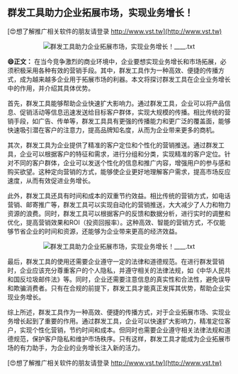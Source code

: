 ## **群发工具助力企业拓展市场，实现业务增长！**

[😍想了解推广相关软件的朋友请登录 http://www.vst.tw](http://www.vst.tw)

 <center><img src="https://vst.tw/MP4/tuiguang/png/4.png" alt="群发工具助力企业拓展市场，实现业务增长！____.txt"></center>

**😄正文：**
在当今竞争激烈的商业环境中，企业要想实现业务增长和市场拓展，必须积极采用各种有效的营销手段。其中，群发工具作为一种高效、便捷的传播方式，成为越来越多企业用于拓展市场的利器。本文将探讨群发工具在企业业务增长中的作用，并介绍其具体优势。

首先，群发工具能够帮助企业快速扩大影响力。通过群发工具，企业可以将产品信息、促销活动等信息迅速发送给目标客户群体，实现大规模的传播。相比传统的营销手段，如广告、传单等，群发工具具有更强的传播能力和更广泛的覆盖面，能够快速吸引潜在客户的注意力，提高品牌知名度，从而为企业带来更多的商机。

其次，群发工具为企业提供了精准的客户定位和个性化的营销推送。通过群发工具，企业可以根据客户的特征和需求，进行分组和分类，实现精准的客户定位。针对不同的客户群体，企业可以发送个性化的信息和推广内容，增强用户的参与感和购买欲望。这种定向营销的方式，能够使企业更好地理解客户需求，提高市场反应速度，从而有效促进业务增长。

此外，群发工具还具有时间和成本的双重节约效益。相比传统的营销方式，如电话营销、邮寄推广等，群发工具可以实现自动化的营销推送，大大减少了人力和物力资源的浪费。同时，群发工具可以根据客户的反馈和数据分析，进行实时的调整和优化，提高营销效果和ROI（投资回报率）。这种高效、智能的营销方式，不仅能够节省企业的时间和资源，还能够为企业带来更高的经济效益。

 <center><img src="https://vst.tw/MP4/tuiguang/png/7.png" alt="群发工具助力企业拓展市场，实现业务增长！____.txt"></center>

最后，群发工具的使用还需要企业遵守一定的法律和道德规范。在进行群发营销时，企业应该充分尊重客户的个人隐私，并遵守相关的法律法规，如《中华人民共和国反垃圾邮件法》等。同时，企业还需要注意信息的真实性和合法性，避免误导和欺骗消费者。只有在合规的前提下，群发工具才能真正发挥其优势，帮助企业实现业务增长。

综上所述，群发工具作为一种高效、便捷的传播方式，对于企业拓展市场、实现业务增长起到了重要的作用。通过群发工具，企业可以快速扩大影响力，精准定位客户，实现个性化营销，节约时间和成本。但同时也需要企业遵守相关法律法规和道德规范，保护客户隐私和维护市场秩序。只有这样，群发工具才能成为企业拓展市场的有力助手，为企业的业务增长注入新的活力。

[😍想了解推广相关软件的朋友请登录 http://www.vst.tw](http://www.vst.tw)



